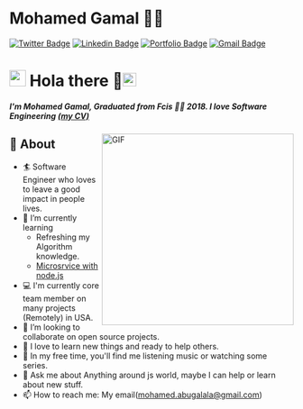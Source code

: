 # Mohamed Gamal 👨‍💻
[![Twitter Badge](https://img.shields.io/badge/@abu_galala-30302f?style=flat&logo=twitter&logoColor=blue)](https://twitter.com/abu_galala)
[![Linkedin Badge](https://img.shields.io/badge/mohamedabugalala-30302f?style=flat&logo=linkedin&logoColor=white)](https://linkedin.com/in/mohamedabugalala)
[![Portfolio Badge](https://img.shields.io/badge/mohamedGamalAbuGalala-informational)](https://codetrace.com/users/mohamedGamalAbuGalala)
[![Gmail Badge](https://img.shields.io/badge/mohamed.abugalala@gmai.com-30302f?style=flat&logo=Gmail&logoColor=red)](mailto:mohamed.abugalala@gmai.com)


# <img src="https://github.com/TheDudeThatCode/TheDudeThatCode/blob/master/Assets/Hi.gif" width="29px"> Hola there 👋<img src="https://github.com/TheDudeThatCode/TheDudeThatCode/blob/master/Assets/Earth.gif" width="24px">           
##### I'm Mohamed Gamal, Graduated from Fcis 👨‍💻 2018. I love Software Engineering [(my CV)](https://github.com/mohamedGamalAbuGalala/mohamedGamalAbuGalala/blob/master/Mohamed&#32;Gamal-&#32;Software&#32;Engineer.pdf)

<img align="right" alt="GIF" src="https://miro.medium.com/max/875/1*Urc28sbnORGOW5oyohQ06g.gif" width="340px" />

## 🧐 About
- 🏄‍ Software Engineer who loves to leave a good impact in people lives.
- 🌱 I’m currently learning
    * Refreshing my Algorithm knowledge.
    * [Microsrvice with node.js](https://www.udemy.com/course/microservices-with-node-js-and-react/)
- 💻 I'm currently core team member on many projects (Remotely) in USA.
- 👯 I’m looking to collaborate on open source projects.
- 🌱 I love to learn new things and ready to help others.
- 🎨 In my free time, you'll find me listening music or watching some series.
- 💬 Ask me about Anything around js world, maybe I can help or learn about new stuff.
- 📫 How to reach me: My email(mohamed.abugalala@gmail.com)


<!--
### Hi there 👋
##### Check my [CV](https://github.com/mohamedGamalAbuGalala/mohamedGamalAbuGalala/blob/master/Mohamed&#32;Gamal-&#32;Software&#32;Engineer.pdf)

- 🔭 I’m currently working on Project with(Node with typescript, Prisma, react)
- ⚡ Fun fact: You don't know what you don't know :joy:

-->

<!--
**mohamedGamalAbuGalala/mohamedGamalAbuGalala** is a ✨ _special_ ✨ repository because its `README.md` (this file) appears on your GitHub profile.

Here are some ideas to get you started:

- 🔭 I’m currently working on ...
- 🌱 I’m currently learning ...
- 👯 I’m looking to collaborate on ...
- 🤔 I’m looking for help with ...
- 💬 Ask me about ...
- 📫 How to reach me: ...
- 😄 Pronouns: ...
- ⚡ Fun fact: ...
-->
